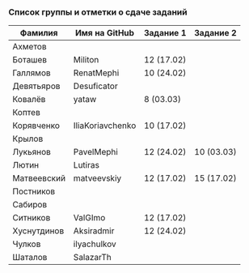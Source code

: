 ### Список группы и отметки о сдаче заданий

|Фамилия    |Имя на GitHub   |Задание 1 |Задание 2   |
|-----------|----------------|----------|------------|
|Ахметов    |                |          |            |
|Боташев    |Militon         |12 (17.02)|            |
|Галлямов   |RenatMephi      |10 (24.02)|            |
|Девятьяров |Desuficator     |          |            |
|Ковалёв    |yataw           | 8 (03.03)|            |
|Коптев     |                |          |            |
|Корявченко |IliaKoriavchenko|10 (17.02)|            |
|Крылов     |                |          |            |
|Лукьянов   |PavelMephi      |12 (24.02)|10 (03.03)  |
|Лютин      |Lutiras         |          |            |
|Матвеевский|matveevskiy     |12 (17.02)|15 (17.02)  |
|Постников  |                |          |            |
|Сабиров    |                |          |            |
|Ситников   |ValGImo         |12 (17.02)|            |
|Хуснутдинов|Aksiradmir      |12 (24.02)|            |
|Чулков     |ilyachulkov     |          |            |
|Шаталов    |SalazarTh       |          |            |
